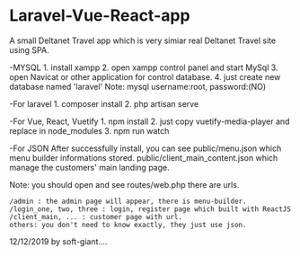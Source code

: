 # Laravel-Vue-React-app
A small Deltanet Travel app which is very simiar real Deltanet Travel site using SPA. 

-MYSQL
	1. install xampp
	2. open xampp control panel and start MySql
	3. open Navicat or other application for control database.
	4. just create new database named 'laravel'
	Note: mysql username:root, password:(NO)
	
-For laravel
	1. composer install
	2. php artisan serve
	
-For Vue, React, Vuetify
	1. npm install
	2. just copy vuetify-media-player and replace in node_modules
	3. npm run watch

-For JSON
	After successfully install, you can see
	public/menu.json which menu builder informations stored.
	public/client_main_content.json which manage the customers' main landing page.

Note:
	you should open and see routes/web.php
	there are urls.
	
	/admin : the admin page will appear, there is menu-builder.
	/login_one, two, three : login, register page which built with ReactJS
	/client_main, ... : customer page with url.
	others: you don't need to know exactly, they just use json.
	
12/12/2019 by soft-giant....
